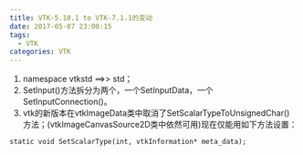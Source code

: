 ```yaml
---
title: VTK-5.10.1 to VTK-7.1.1的变动
date: 2017-05-07 23:00:15
tags:
  - VTK
categories: VTK
---
```

1. namespace vtkstd ==>> std；
2. SetInput()方法拆分为两个，一个SetInputData，一个SetInputConnection()。
3. vtk的新版本在vtkImageData类中取消了SetScalarTypeToUnsignedChar()方法；(vtkImageCanvasSource2D类中依然可用)现在仅能用如下方法设置：  
```
static void SetScalarType(int, vtkInformation* meta_data);
```

<!--more-->
